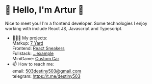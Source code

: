# 🌊 Hello, I'm Artur 🚀

Nice to meet you! I'm a frontend developer. Some technologies I enjoy working with include React JS, Javascript and Typescript.<br>

- 👩🏾‍💻 My projects:<br>
Markup: [7 Yard](https://github.com/destiny503/7-yard-cafe)<br>
Frontend: [React Sneakers](https://github.com/destiny503/react-sneakers)<br>
Fullstack: [...example](https://github.com/destiny503/some-pern)<br>
MiniGame: [Custom Car](https://github.com/destiny503/custom-car)<br>
- 📫 How to reach me:<br>
email: 503destiny503@gmail.com<br>
telegram: https://t.me/destiny503<br>
